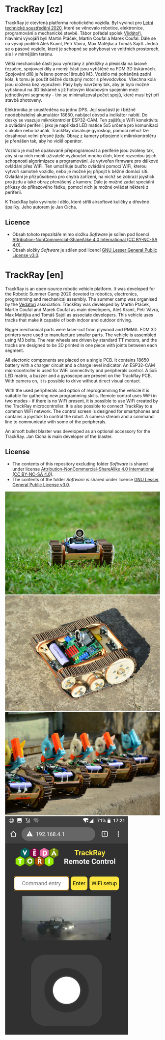 # TrackRay [cz]
TrackRay je otevřená platforma robotického vozidla. Byl vyvinut pro [Letní technické soustředění 2020](http://wp.vedatori.com/pobytove-tabory/), které se věnovalo robotice, elektronice, programování a mechanické stavbě. Tábor pořádal spolek [Vědátoři](http://vedatori.com/), hlavními vývojáři byli Martin Ptáček, Martin Coufal a Marek Coufal. Dále se na vývoji podíleli Aleš Kraml, Petr Vávra, Max Matějka a Tomáš Sajdl. Jedná se o pásové vozidlo, které je schopné se pohybovat ve vnitřních prostorech, ale i v mírnějším terénu.

Větší mechanické části jsou vyřezány z překližky a plexiskla na lasové řezačce, spojovací díly a menší části jsou vytištěné na FDM 3D tiskárnách. Spojování dílů je řešeno pomocí šroubů M3. Vozidlo má poháněná zadní kola, k tomu je použit běžně dostupný motor s převodovkou. Všechna kola jsou uložena bez vypružení. Pásy byly navrženy tak, aby je bylo možné vytisknout na 3D tiskárně s již hotovým kloubovým spojením mezi jednotlivými segmenty - tím se minimalizoval počet spojů, které musí být při stavbě zhotoveny.

Elektronika je soustředěna na jednu DPS. Její součástí je i běžně neodebíratelný akumulátor 18650, nabíjecí obvod a indikátor nabití. Do desky se vsazuje mikrokontrolér ESP32-CAM. Ten zajišťuje WiFi konektivitu a ovládání periferií, jako je například LED matice 5x5 určená pro komunikaci s okolím nebo bzučák. TrackRay obsahuje gyroskop, pomocí něhož lze dosáhnout velmi přesné jízdy. Obraz z kamery připojené k mikrokontroléru je přenášen tak, aby ho viděl operátor. 

Vozidlo je možné opakovaně přeprogramovat a periferie jsou zvoleny tak, aby si na nich mohli uživatelé vyzkoušet mnoho úloh, které rozvedou jejich schopnosti algorimizace a programování. Je vytvořen firmware pro dálkové ovládání přes WiFi. Ten umožňuje buďto ovládání pomocí WiFi, kterou vytvoří samotné vozidlo, nebo je možné jej připojit k běžné domácí síti. Ovládání je přizpůsobeno pro chytrá zařízení, na nichž se zobrazí joystick pro jízdu a také obraz přenášený z kamery. Dále je možné zadat speciální příkazy do příkazového řádku, pomocí nich je možné ovládat některé z periferií.

K TrackRay bylo vyvinuto i dělo, které střílí airsoftové kuličky a dřevěné špalíky. Jeho autorem je Jan Cícha.

## Licence
* Obsah tohoto repozitáře mimo složku *Software* je sdílen pod licencí [Attribution-NonCommercial-ShareAlike 4.0 International (CC BY-NC-SA 4.0)](https://creativecommons.org/licenses/by-nc-sa/4.0/).
* Obsah složky *Software* je sdílen pod licencí [GNU Lesser General Public License v3.0](https://www.gnu.org/licenses/lgpl-3.0.en.html).

# TrackRay [en]
TrackRay is an open-source robotic vehicle platform. It was developed for the Robotic Summer Camp 2020 devoted to robotics, electronics, programming and mechanical assembly. The summer camp was organised by the [Vedatori](http://vedatori.com/) association. TrackRay was developed by Martin Ptáček, Martin Coufal and Marek Coufal as main developers, Aleš Kraml, Petr Vávra, Max Matějka and Tomáš Sajdl as associate developers. This vehicle uses tracks that make it capable of both indoor and outdoor driving.

Bigger mechanical parts were laser-cut from plywood and PMMA. FDM 3D printers were used to manufacture smaller parts. The vehicle is assembled using M3 bolts. The rear wheels are driven by standard TT motors, and the tracks are designed to be 3D printed in one piece with joints between each segment. 

All electonic components are placed on a single PCB. It contains 18650 battery with a charger circuit and a charge level indicator. An ESP32-CAM microcontroller is used for WiFi connectivity and peripherals control. A 5x5 LED matrix, a buzzer and a gyroscope are present on the TrackRay PCB. With camera on, it is possible to drive without direct visual contact.

With the used peripherals and option of reprogramming the vehicle it is suitable for gathering new programming skills. Remote control uses WiFi in two modes - if there is no WiFi present, it is possible to use WiFi created by the TrackRay microcontroller. It is also possible to connect TrackRay to a common WiFi network. The control screen is designed for smartphones and contains a joystick to control the robot. A camera stream and a command line to communicate with some of the peripherals.

An airsoft bullet blaster was developed as an optional accessory for the TrackRay. Jan Cícha is main developer of the blaster.

## License
* The contents of this repository excluding folder *Software* is shared under license [Attribution-NonCommercial-ShareAlike 4.0 International (CC BY-NC-SA 4.0)](https://creativecommons.org/licenses/by-nc-sa/4.0/).
* The contents of the folder *Software* is shared under license [GNU Lesser General Public License v3.0](https://www.gnu.org/licenses/lgpl-3.0.en.html).

![alt](Manuals/SupportFiles/DSC_0041-min.JPG)
![alt](Manuals/SupportFiles/DSC_0133.JPG)
![alt](Manuals/SupportFiles/DSC_0367-min.JPG)
<img src="Manuals/SupportFiles/prog_web_root_cam.png" width="400"/>
